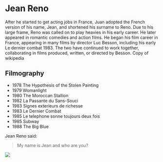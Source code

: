 # Jean Reno

After he started to get acting jobs in France, Juan adopted the French version of his name, Jean, and shortened his surname to Reno. Due to his large frame, Reno was called on to play heavies in his early career. He later appeared in romantic comedies and action films. He began his film career in France, appearing in many films by director Luc Besson, including his early Le dernier combat 1983. The two have continued to work together, collaborating in films produced, written, or directed by Besson.  Copy of wikipedia

## Filmography

* 1978 The Hypothesis of the Stolen Painting
* 1979 Womanlight
* 1980 The Moroccan Stallion
* 1982 La Passante du Sans-Souci
* 1983 Signes exterieurs de richesse
* 1983 Le Dernier Combat
* 1985 Le telephone sonne toujours deux fois
* 1985 Subway
* 1988 The Big Blue

Jean Reno said:
> My name is Jean
> and who are you?

<img src="https://en.wikipedia.org/wiki/File:Jean_Reno_Cannes_2016.jpg"/>